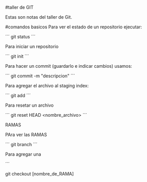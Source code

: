 #taller de GIT

Estas son notas del taller de Git.

#comandos basicos
Para ver el estado de un repositorio ejecutar:

´´´
git status
´´´

Para iniciar un repositorio

´´´
git init 
´´´

Para hacer un commit (guardarlo e indicar cambios) usamos:

´´´
git commit -m "descripcion"
´´´

Para agregar el archivo al staging index:

´´´
git add
´´´

Para resetar un archivo

´´´ 
git reset HEAD <nombre_archivo>
´´´

RAMAS

PAra ver las RAMAS

´´´
git branch
´´´

Para agregar una 

´´´

git checkout [nombre_de_RAMA]
